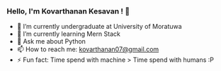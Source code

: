 ### Hello, I'm Kovarthanan Kesavan ! 👋




- 🔭 I’m currently undergraduate at University of Moratuwa 
- 🌱 I’m currently learning Mern Stack 
- 💬 Ask me about Python 
- 📫 How to reach me: kovarthanan07@gmail.com
- ⚡ Fun fact: Time spend with machine > Time spend with humans :P
